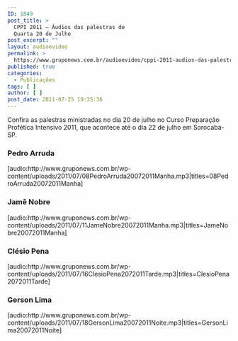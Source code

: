 ```yaml
---
ID: 1849
post_title: >
  CPPI 2011 – Áudios das palestras de
  Quarta 20 de Julho
post_excerpt: ""
layout: audioevideo
permalink: >
  https://www.gruponews.com.br/audioevideo/cppi-2011-audios-das-palestras-de-terca-20-de-julho
published: true
categories:
  - Publicações
tags: [ ]
author: [ ]
post_date: 2011-07-25 19:35:36
---
```

Confira as palestras ministradas no dia 20 de julho no Curso Preparação Profética Intensivo 2011, que acontece até o dia 22 de julho em Sorocaba-SP.
<h3>Pedro Arruda</h3>
[audio:http://www.gruponews.com.br/wp-content/uploads/2011/07/08PedroArruda20072011Manha.mp3|titles=08PedroArruda20072011Manha]
<h3>Jamê Nobre</h3>
[audio:http://www.gruponews.com.br/wp-content/uploads/2011/07/11JameNobre20072011Manha.mp3|titles=JameNobre20072011Manha]
<h3>Clésio Pena</h3>
[audio:http://www.gruponews.com.br/wp-content/uploads/2011/07/16ClesioPena2072011Tarde.mp3|titles=ClesioPena2072011Tarde]
<h3>Gerson Lima</h3>
[audio:http://www.gruponews.com.br/wp-content/uploads/2011/07/18GersonLima20072011Noite.mp3|titles=GersonLima20072011Noite]